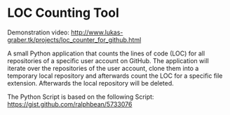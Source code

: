 # LOC Counting Tool
Demonstration video: http://www.lukas-graber.tk/projects/loc_counter_for_github.html

A small Python application that counts the lines of code (LOC) for all repositories of a specific user account on GitHub. The application will iterate over the repositories of the user account, clone them into a temporary local repository and afterwards count the LOC for a specific file extension. Afterwards the local repository will be deleted.  
  
The Python Script is based on the following Script: https://gist.github.com/ralphbean/5733076
